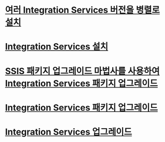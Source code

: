 # [여러 Integration Services 버전을 병렬로 설치](installing-integration-services-versions-side-by-side.md)
# [Integration Services 설치](install-integration-services.md)
# [SSIS 패키지 업그레이드 마법사를 사용하여 Integration Services 패키지 업그레이드](upgrade-integration-services-packages-using-the-ssis-package-upgrade-wizard.md)
# [Integration Services 패키지 업그레이드](upgrade-integration-services-packages.md)
# [Integration Services 업그레이드](upgrade-integration-services.md)
